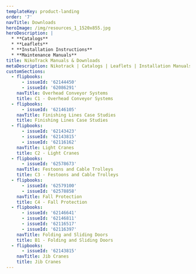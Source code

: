 ```yaml
---
templateKey: product-landing
order: '7'
navTitle: Downloads
heroImage: /img/resources_1_1520x855.jpg
heroDescription: |
  * **Catalogs**
  * **Leaflets**
  * **Installation Instructions**
  * **Maintenance Manuals**
title: NikoTrack Manuals & Downloads
metaDescription: Nikotrack | Catalogs | Leaflets | Installation Manuals for Overhead Conveyors | Light Cranes | Fall Arrest Protection | Heavy Duty Sliding Doors
customSections:
  - flipbooks:
      - issueId: '62144450'
      - issueId: '62086291'
    navTitle: Overhead Conveyor Systems
    title: C1 - Overhead Conveyor Systems
  - flipbooks:
      - issueId: '62146105'
    navTitle: Finishing Lines Case Studies
    title: Finishing Lines Case Studies
  - flipbooks:
      - issueId: '62143423'
      - issueId: '62143815'
      - issueId: '62116162'
    navTitle: Light Cranes
    title: C2 - Light Cranes
  - flipbooks:
      - issueId: '62578673'
    navTitle: Festoons and Cable Trolleys
    title: C3 - Festoons and Cable Trolleys
  - flipbooks:
      - issueId: '62579100'
      - issueId: '62578858'
    navTitle: Fall Protection
    title: C4 - Fall Protection
  - flipbooks:
      - issueId: '62146641'
      - issueId: '62146811'
      - issueId: '62116517'
      - issueId: '62116397'
    navTitle: Folding and Sliding Doors
    title: B1 - Folding and Sliding Doors
  - flipbooks:
      - issueId: '62143815'
    navTitle: Jib Cranes
    title: Jib Cranes
---
```

